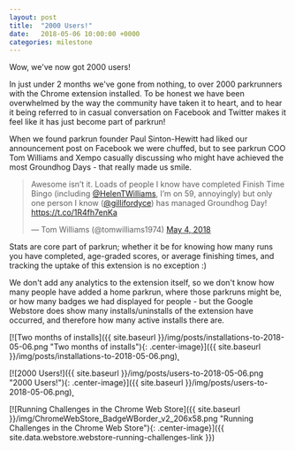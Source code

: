 ```yaml
---
layout: post
title:  "2000 Users!"
date:   2018-05-06 10:00:00 +0000
categories: milestone
---
```

Wow, we've now got 2000 users!

In just under 2 months we've gone from nothing, to over 2000 parkrunners with
the Chrome extension installed. To be honest we have been overwhelmed by the
way the community have taken it to heart, and to hear it being referred to in
casual conversation on Facebook and Twitter makes it feel like it has just
become part of parkrun!

When we found parkrun founder Paul Sinton-Hewitt had liked our announcement post
on Facebook we were chuffed, but to see parkrun COO Tom Williams and Xempo
casually discussing who might have achieved the most Groundhog Days - that
really made us smile.

<blockquote class="twitter-tweet" data-lang="en"><p lang="en" dir="ltr">Awesome isn’t it. Loads of people I know have completed Finish Time Bingo (including <a href="https://twitter.com/HelenTWilliams?ref_src=twsrc%5Etfw">@HelenTWilliams</a>, I’m on 59, annoyingly) but only one person I know (<a href="https://twitter.com/gillifordyce?ref_src=twsrc%5Etfw">@gillifordyce</a>) has managed Groundhog Day! <a href="https://t.co/1R4fh7enKa">https://t.co/1R4fh7enKa</a></p>&mdash; Tom Williams (@tomwilliams1974) <a href="https://twitter.com/tomwilliams1974/status/992446687506522112?ref_src=twsrc%5Etfw">May 4, 2018</a></blockquote>
<script async src="https://platform.twitter.com/widgets.js" charset="utf-8"></script>

Stats are core part of parkrun; whether it be for knowing how many runs you have
completed, age-graded scores, or average finishing times, and tracking the uptake
of this extension is no exception :)

We don't add any analytics to the extension itself, so we don't know how many people
have added a home parkrun, where those parkruns might be, or how many badges we
had displayed for people - but the Google Webstore does show many installs/uninstalls
of the extension have occurred, and therefore how many active installs there are.

[![Two months of installs]({{ site.baseurl }}/img/posts/installations-to-2018-05-06.png "Two months of installs"){: .center-image}]({{ site.baseurl }}/img/posts/installations-to-2018-05-06.png)̨

[![2000 Users!]({{ site.baseurl }}/img/posts/users-to-2018-05-06.png "2000 Users!"){: .center-image}]({{ site.baseurl }}/img/posts/users-to-2018-05-06.png)̨

[![Running Challenges in the Chrome Web Store]({{ site.baseurl }}/img/ChromeWebStore_BadgeWBorder_v2_206x58.png "Running Challenges in the Chrome Web Store"){: .center-image}]({{ site.data.webstore.webstore-running-challenges-link }})
